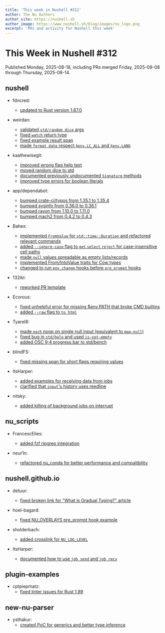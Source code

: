 ```yaml
---
title: 'This week in Nushell #312'
author: The Nu Authors
author_site: https://nushell.sh
author_image: https://www.nushell.sh/blog/images/nu_logo.png
excerpt: 'PRs and activity for Nushell this week'
---
```


# This Week in Nushell #312

Published Monday, 2025-08-18, including PRs merged Friday, 2025-08-08 through Thursday, 2025-08-14.

## nushell

- fdncred:

  - [updated to Rust version 1.87.0](https://github.com/nushell/nushell/pull/16437)

- weirdan:

  - [validated `std/random dice` args](https://github.com/nushell/nushell/pull/16430)
  - [fixed `watch` return type](https://github.com/nushell/nushell/pull/16400)
  - [fixed example result span](https://github.com/nushell/nushell/pull/16395)
  - [made `format date` respect `$env.LC_ALL` and `$env.LANG`](https://github.com/nushell/nushell/pull/16369)

- kaathewisegit:

  - [improved wrong flag help text](https://github.com/nushell/nushell/pull/16427)
  - [moved random dice to std](https://github.com/nushell/nushell/pull/16420)
  - [documented previously undocumented `Signature` methods](https://github.com/nushell/nushell/pull/16417)
  - [improved type errors for boolean literals](https://github.com/nushell/nushell/pull/16408)

- app/dependabot:

  - [bumped crate-ci/typos from 1.35.1 to 1.35.4](https://github.com/nushell/nushell/pull/16424)
  - [bumped sysinfo from 0.36.0 to 0.36.1](https://github.com/nushell/nushell/pull/16423)
  - [bumped rayon from 1.10.0 to 1.11.0](https://github.com/nushell/nushell/pull/16422)
  - [bumped mach2 from 0.4.2 to 0.4.3](https://github.com/nushell/nushell/pull/16363)

- Bahex:

  - [implemented `FromValue` for `std::time::Duration` and refactored relevant commands](https://github.com/nushell/nushell/pull/16414)
  - [added `--ignore-case` flag to `get`,`select`,`reject` for case-insensitive cell paths](https://github.com/nushell/nushell/pull/16401)
  - [made `null` values spreadable as empty lists/records](https://github.com/nushell/nushell/pull/16399)
  - [implemented From/IntoValue traits for Cow types](https://github.com/nushell/nushell/pull/16380)
  - [changed to run `env_change` hooks before `pre_prompt` hooks](https://github.com/nushell/nushell/pull/16356)

- 132ikl:

  - [reworked PR template](https://github.com/nushell/nushell/pull/16412)

- Ecorous:

  - [fixed unhelpful error for missing $env.PATH that broke CMD builtins](https://github.com/nushell/nushell/pull/16410)
  - [added `--raw` flag to `to html`](https://github.com/nushell/nushell/pull/16373)

- Tyarel8:

  - [made `each` noop on single null input (equivalent to `map-null`)](https://github.com/nushell/nushell/pull/16396)
  - [fixed bug in `std/help` and used `is-not-empty`](https://github.com/nushell/nushell/pull/16394)
  - [added OSC 9;4 progress bar to std/bench](https://github.com/nushell/nushell/pull/16245)

- blindFS:

  - [fixed missing span for short flags requiring values](https://github.com/nushell/nushell/pull/16376)

- ItsHarper:

  - [added examples for receiving data from jobs](https://github.com/nushell/nushell/pull/16372)
  - [clarified that `input`'s history uses reedline](https://github.com/nushell/nushell/pull/16334)

- nitsky:
  - [added killing of background jobs on interrupt](https://github.com/nushell/nushell/pull/16285)

## nu_scripts

- FrancescElies:

  - [added fzf ripgrep integration](https://github.com/nushell/nu_scripts/pull/1159)

- neur1n:
  - [refactored nu_conda for better performance and compatibility](https://github.com/nushell/nu_scripts/pull/1158)

## nushell.github.io

- detuur:

  - [fixed broken link for "What is Gradual Typing?" article](https://github.com/nushell/nushell.github.io/pull/2009)

- hoel-bagard:

  - [fixed NU_OVERLAYS pre_prompt hook example](https://github.com/nushell/nushell.github.io/pull/2008)

- sholderbach:

  - [added crosslink for `NU_LOG_LEVEL`](https://github.com/nushell/nushell.github.io/pull/2007)

- ItsHarper:
  - [documented how to use `job send` and `job recv`](https://github.com/nushell/nushell.github.io/pull/2006)

## plugin-examples

- cptpiepmatz:
  - [fixed linter issues for Rust 1.89](https://github.com/nushell/plugin-examples/pull/7)

## new-nu-parser

- ysthakur:
  - [created PoC for generics and better type inference](https://github.com/nushell/new-nu-parser/pull/58)
